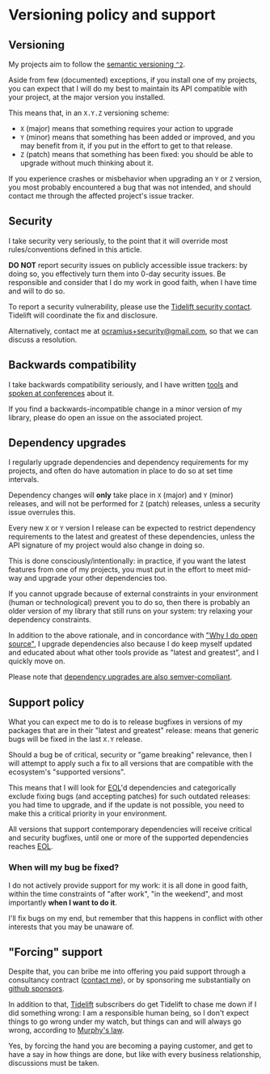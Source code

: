 # Versioning policy and support

## Versioning

My projects aim to follow the [semantic versioning `^2`](https://semver.org/spec/v2.0.0.html).

Aside from few (documented) exceptions, if you install one of my
projects, you can expect that I will do my best to maintain its
API compatible with your project, at the major version you installed.

This means that, in an `X.Y.Z` versioning scheme:

 * `X` (major) means that something requires your action to upgrade
 * `Y` (minor) means that something has been added or improved, and you
   may benefit from it, if you put in the effort to get to that
   release.
 * `Z` (patch) means that something has been fixed: you should be able
   to upgrade without much thinking about it.

If you experience crashes or misbehavior when upgrading an `Y` or `Z`
version, you most probably encountered a bug that was not intended,
and should contact me through the affected project's issue tracker.

## Security

I take security very seriously, to the point that it will override most
rules/conventions defined in this article.

**DO NOT** report security issues on publicly accessible issue trackers:
by doing so, you effectively turn them into 0-day security issues. Be
responsible and consider that I do my work in good faith, when I have
time and will to do so.

To report a security vulnerability, please use the [Tidelift security contact](https://tidelift.com/security).
Tidelift will coordinate the fix and disclosure.

Alternatively, contact me at [ocramius+security@gmail.com](mailto:ocramius+security@gmail.com),
so that we can discuss a resolution.

## Backwards compatibility

I take backwards compatibility seriously, and I have written [tools](https://github.com/Roave/BackwardCompatibilityCheck)
and [spoken at conferences](https://vimeo.com/345919162) about it.

If you find a backwards-incompatible change in a minor version of my library,
please do open an issue on the associated project.

## Dependency upgrades

I regularly upgrade dependencies and dependency requirements for my
projects, and often do have automation in place to do so at set time
intervals.

Dependency changes will **only** take place in `X` (major) and `Y`
(minor) releases,  and will not be performed for `Z` (patch) releases,
unless a security issue overrules this.

Every new `X` or `Y` version I release can be expected to restrict
dependency requirements to the latest and greatest of these dependencies,
unless the API signature of my project would also change in doing so.

This is done consciously/intentionally: in practice, if you want the
latest features from one of my projects, you must put in the effort to
meet mid-way and upgrade your other dependencies too.

If you cannot upgrade because of external constraints in your environment
(human or technological) prevent you to do so, then there is probably
an older version of my library that still runs on your system: try relaxing
your dependency constraints.

In addition to the above rationale, and in concordance with
["Why I do open source"](./why-i-do-open-source.md), I upgrade dependencies
also because I do keep myself updated and educated about what other tools
provide as "latest and greatest", and I quickly move on.

Please note that [dependency upgrades are also semver-compliant](https://semver.org/spec/v2.0.0.html#what-should-i-do-if-i-update-my-own-dependencies-without-changing-the-public-api).

## Support policy

What you can expect me to do is to release bugfixes in versions of my packages
that are in their "latest and greatest" release: means that generic bugs
will be fixed in the last `X.Y` release.

Should a bug be of critical, security or "game breaking" relevance,
then I will attempt to apply such a fix to all versions that are compatible
with the ecosystem's "supported versions".

This means that  I will look for [EOL](https://en.wikipedia.org/wiki/End-of-life_product)'d
dependencies and categorically exclude fixing bugs (and accepting patches)
for such outdated releases: you had time to upgrade, and if the update is
not possible, you need to make this a critical priority in your environment.

All versions that support contemporary dependencies will receive critical
and security bugfixes, until one or more of the supported dependencies
reaches [EOL](https://en.wikipedia.org/wiki/End-of-life_product).

### When will my bug be fixed?

I do not actively provide support for my work: it is all done in good
faith, within the time constraints of "after work", "in the weekend",
and most importantly **when I want to do it**.

I'll fix bugs on my end, but remember that this happens in conflict with
other interests that you may be unaware of.

## "Forcing" support

Despite that, you can bribe me into offering you paid support through
a consultancy contract ([contact me](mailto:ocramius@gmail.com)), or
by sponsoring me substantially on [github sponsors](https://github.com/sponsors/Ocramius).

In addition to that, [Tidelift](https://tidelift.com/) subscribers do
get Tidelift to chase me down if I did something wrong: I am a responsible
human being, so I don't expect things to go wrong under my watch, but
things can and will always go wrong, according to [Murphy's law](https://en.wikipedia.org/wiki/Murphy%27s_law).

Yes, by forcing the hand you are becoming a paying customer, and get
to have a say in how things are done, but like with every business
relationship, discussions must be taken.
